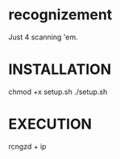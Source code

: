 # recognizement
Just 4 scanning 'em.



# INSTALLATION
chmod +x setup.sh
./setup.sh


# EXECUTION

rcngzd + ip
  
  

